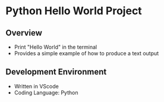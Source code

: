 # Python Hello World Project

## Overview
- Print "Hello World" in the terminal
- Provides a simple example of how to produce a text output

## Development Environment
- Written in VScode
- Coding Language: Python
